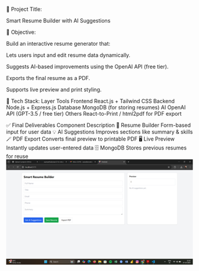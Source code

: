 🧠 Project Title:

Smart Resume Builder with AI Suggestions

🎯 Objective:

Build an interactive resume generator that:

Lets users input and edit resume data dynamically.

Suggests AI-based improvements using the OpenAI API (free tier).

Exports the final resume as a PDF.

Supports live preview and print styling.

🧰 Tech Stack:
Layer	Tools
Frontend	React.js + Tailwind CSS
Backend	Node.js + Express.js
Database	MongoDB (for storing resumes)
AI	OpenAI API (GPT-3.5 / free tier)
Others	React-to-Print / html2pdf for PDF export

✅ Final Deliverables
Component	Description
🧾 Resume Builder	Form-based input for user data
💡 AI Suggestions	Improves sections like summary & skills
🪄 PDF Export	Converts final preview to printable PDF
🖥️ Live Preview	Instantly updates user-entered data
🗄️ MongoDB	Stores previous resumes for reuse
![image](https://github.com/supriyadhal/project2-for-elevate-labs/blob/main/Screenshot%20(5).png?raw=true)
